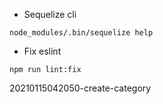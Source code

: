 - Sequelize cli

```
node_modules/.bin/sequelize help
```
- Fix eslint

```
npm run lint:fix
```
20210115042050-create-category